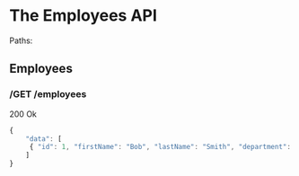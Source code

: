 
# The Employees API

Paths:

## Employees

### /GET /employees

200 Ok

```javascript
{
    "data": [
     { "id": 1, "firstName": "Bob", "lastName": "Smith", "department": "DEV" }
    ]
}

```

